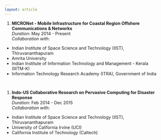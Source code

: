 ```yaml
---
layout: article
---
```


1. **MICRONet - Mobile Infrastructure for Coastal Region Offshore Communications & Networks**  
*Duration*: May 2014 - Present  
*Collaboration with*: 
* Indian Institute of Space Science and Technology (IIST), Thiruvananthapuram
* Amrita University 
* Indian Institute of Information Technology and Management - Kerala (IIITM-K)
* Information Technology Research Academy (ITRA), Government of India  
<br>

1. **Indo-US Collaborative Research on Pervasive Computing for Disaster Response**  
*Duration*: Feb 2014 - Dec 2015  
*Collaboration with*: 
* Indian Institute of Space Science and Technology (IIST), Thiruvananthapuram
* University of California Irvine (UCI)
* California Institute of Technology (Caltech)
